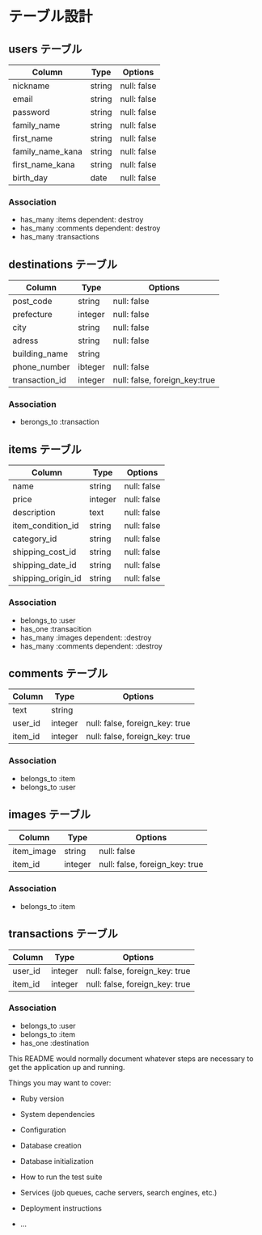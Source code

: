 # テーブル設計

## users テーブル

| Column           | Type   | Options     |
| ---------------- | ------ | ----------- |
| nickname         | string | null: false |
| email            | string | null: false |
| password         | string | null: false |
| family_name      | string | null: false |
| first_name       | string | null: false |
| family_name_kana | string | null: false |
| first_name_kana  | string | null: false |
| birth_day        | date   | null: false |

### Association

- has_many :items dependent: destroy
- has_many :comments dependent: destroy
- has_many :transactions 


## destinations テーブル

| Column           | Type    | Options                       |
| ---------------- | ------- | ----------------------------- |
| post_code        | string  | null: false                   |
| prefecture       | integer | null: false                   | 
| city             | string  | null: false                   |
| adress           | string  | null: false                   |
| building_name    | string  |                               |
| phone_number     | ibteger | null: false                   |
| transaction_id   | integer | null: false, foreign_key:true |


### Association

- berongs_to :transaction


## items テーブル

| Column             | Type    | Options                       |
| ------------------ | ------- | ----------------------------- |
| name               | string  | null: false                   |
| price              | integer | null: false                   | 
| description        | text    | null: false                   |
| item_condition_id  | string  | null: false                   |
| category_id        | string  | null: false                   |
| shipping_cost_id   | string  | null: false                   |
| shipping_date_id   | string  | null: false                   |
| shipping_origin_id | string  | null: false                   |

### Association

- belongs_to :user 
- has_one :transacition
- has_many :images dependent: :destroy
- has_many :comments dependent: :destroy


## comments テーブル

| Column  | Type    | Options                        |
| ------- | ------- | ------------------------------ |
| text    | string  |                                |
| user_id | integer | null: false, foreign_key: true |
| item_id | integer | null: false, foreign_key: true |

### Association

- belongs_to :item
- belongs_to :user

## images テーブル

| Column     | Type    | Options                        |
| ---------- | ------- | ------------------------------ |                   
| item_image | string  | null: false                    |
| item_id    | integer | null: false, foreign_key: true |

### Association

- belongs_to :item

## transactions テーブル

| Column  | Type    | Options                        |
| --------| ------- | ------------------------------ |                   
| user_id | integer | null: false, foreign_key: true |
| item_id | integer | null: false, foreign_key: true |

### Association

- belongs_to :user
- belongs_to :item
- has_one :destination




This README would normally document whatever steps are necessary to get the
application up and running.

Things you may want to cover:

* Ruby version

* System dependencies

* Configuration

* Database creation

* Database initialization

* How to run the test suite

* Services (job queues, cache servers, search engines, etc.)

* Deployment instructions

* ...
